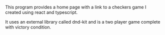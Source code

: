 This program provides a home page with a link to a checkers game I created using react and typescript.

It uses an external library called dnd-kit and is a two player game complete with victory condition.